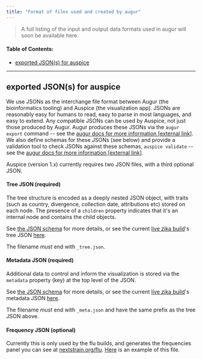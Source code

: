 ```yaml
---
title: "Format of files used and created by augur"
---
```


> A full listing of the input and output data formats used in augur will soon be available here.



#### Table of Contents:
* [exported JSON(s) for auspice](#exported-jsons-for-auspice)


---
## exported JSON(s) for auspice

We use JSONs as the interchange file format between Augur (the bioinformatics tooling) and Auspice (the visualization app).
JSONs are reasonably easy for humans to read, easy to parse in most languages, and easy to extend.
Any compatible JSONs can be used by Auspice, not just those produced by Augur.
Augur produces these JSONs via the `augur export` command -- see the [augur docs for more information [external link]](https://nextstrain-augur.readthedocs.io/en/stable/cli.html#export).
We also define schemas for these JSONs (see below) and provide a validation tool to check JSONs against these schemas, `auspice validate` --  see the [augur docs for more information [external link]](https://nextstrain-augur.readthedocs.io/en/stable/cli.html#validate).


Auspice (version 1.x) currently requires two JSON files, with a third optional JSON.

#### Tree JSON (required)
The tree structure is encoded as a deeply nested JSON object, with traits (such as country, divergence, collection date, attributions etc) stored on each node.
The presence of a `children` property indicates that it's an internal node and contains the child objects.

See [the JSON schema](https://github.com/nextstrain/augur/blob/master/augur/data/schema_tree.json) for more details, or see the current [live zika build](https://nextstrain.org/zika)'s tree JSON [here](http://data.nextstrain.org/zika_tree.json).

The filename _must_ end with `_tree.json`.

#### Metadata JSON (required)

Additional data to control and inform the visualization is stored via the `metadata` property (key) at the top level of the JSON.

See [the JSON schema](https://github.com/nextstrain/augur/blob/master/augur/data/schema_meta.json) for more details, or see the current [live zika build](https://nextstrain.org/zika)'s metadata JSON [here](http://data.nextstrain.org/zika_meta.json).

The filename _must_ end with `_meta.json` and have the same prefix as the tree JSON above.


#### Frequency JSON (optional)

Currently this is only used by the flu builds, and generates the frequencies panel you can see at [nextstrain.org/flu](https://nextstrain.org/flu). [Here](http://data.nextstrain.org/flu_seasonal_h3n2_ha_2y_tip-frequencies.json) is an example of this file.

